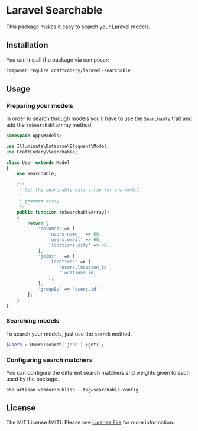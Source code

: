 # Laravel Searchable

This package makes it easy to search your Laravel models.

## Installation

You can install the package via composer:

```bash
composer require craftcodery/laravel-searchable
```

## Usage

### Preparing your models

In order to search through models you'll have to use the `Searchable` trait and add the `toSearchableArray` method.

```php
namespace App\Models;

use Illuminate\Database\Eloquent\Model;
use CraftCodery\Searchable;

class User extends Model
{
    use Searchable;
    
    /**
     * Get the searchable data array for the model.
     *
     * @return array
     */
    public function toSearchableArray()
    {
        return [
            'columns' => [
                'users.name'  => 60,
                'users.email' => 60,
                'locations.city' => 40,
            ],
            'joins'   => [
                'locations' => [
                    'users.location_id',
                    'locations.id'
                ],
            ],
            'groupBy' => 'users.id'
        ];
    }
}
```

### Searching models

To search your models, just use the `search` method.

```php
$users = User::search('john')->get();
```

### Configuring search matchers

You can configure the different search matchers and weights given to each used by the package.

```
php artisan vendor:publish --tag=searchable-config
```

## License

The MIT License (MIT). Please see [License File](LICENSE.md) for more information.

